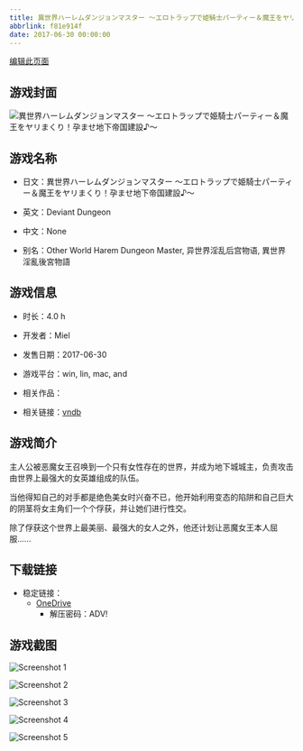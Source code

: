 ```yaml
---
title: 異世界ハーレムダンジョンマスター ～エロトラップで姫騎士パーティー＆魔王をヤリまくり！孕ませ地下帝国建設♪～
abbrlink: f81e914f
date: 2017-06-30 00:00:00
---
```

[编辑此页面](https://github.com/ACG-3/ADV3-source/blob/main/source/_posts/games/%E7%95%B0%E4%B8%96%E7%95%8C%E3%83%8F%E3%83%BC%E3%83%AC%E3%83%A0%E3%83%80%E3%83%B3%E3%82%B8%E3%83%A7%E3%83%B3%E3%83%9E%E3%82%B9%E3%82%BF%E3%83%BC%20%EF%BD%9E%E3%82%A8%E3%83%AD%E3%83%88%E3%83%A9%E3%83%83%E3%83%97%E3%81%A7%E5%A7%AB%E9%A8%8E%E5%A3%AB%E3%83%91%E3%83%BC%E3%83%86%E3%82%A3%E3%83%BC%EF%BC%86%E9%AD%94%E7%8E%8B%E3%82%92%E3%83%A4%E3%83%AA%E3%81%BE%E3%81%8F%E3%82%8A%EF%BC%81%E5%AD%95%E3%81%BE%E3%81%9B%E5%9C%B0%E4%B8%8B%E5%B8%9D%E5%9B%BD%E5%BB%BA%E8%A8%AD%E2%99%AA%EF%BD%9E.md)

## 游戏封面

![異世界ハーレムダンジョンマスター ～エロトラップで姫騎士パーティー＆魔王をヤリまくり！孕ませ地下帝国建設♪～](https://pan.timero.xyz/d/onedrive/img_lib_001/%E7%95%B0%E4%B8%96%E7%95%8C%E3%83%8F%E3%83%BC%E3%83%AC%E3%83%A0%E3%83%80%E3%83%B3%E3%82%B8%E3%83%A7%E3%83%B3%E3%83%9E%E3%82%B9%E3%82%BF%E3%83%BC%20%EF%BD%9E%E3%82%A8%E3%83%AD%E3%83%88%E3%83%A9%E3%83%83%E3%83%97%E3%81%A7%E5%A7%AB%E9%A8%8E%E5%A3%AB%E3%83%91%E3%83%BC%E3%83%86%E3%82%A3%E3%83%BC%EF%BC%86%E9%AD%94%E7%8E%8B%E3%82%92%E3%83%A4%E3%83%AA%E3%81%BE%E3%81%8F%E3%82%8A%EF%BC%81%E5%AD%95%E3%81%BE%E3%81%9B%E5%9C%B0%E4%B8%8B%E5%B8%9D%E5%9B%BD%E5%BB%BA%E8%A8%AD%E2%99%AA%EF%BD%9E_cover.avif)


## 游戏名称

- 日文：異世界ハーレムダンジョンマスター ～エロトラップで姫騎士パーティー＆魔王をヤリまくり！孕ませ地下帝国建設♪～
- 英文：Deviant Dungeon
- 中文：None

- 别名：Other World Harem Dungeon Master, 异世界淫乱后宫物语, 異世界淫亂後宮物語


## 游戏信息

- 时长：4.0 h
- 开发者：Miel
- 发售日期：2017-06-30
- 游戏平台：win, lin, mac, and
- 相关作品：

- 相关链接：[vndb](https://vndb.org/v21355)


## 游戏简介

主人公被恶魔女王召唤到一个只有女性存在的世界，并成为地下城城主，负责攻击由世界上最强大的女英雄组成的队伍。

当他得知自己的对手都是绝色美女时兴奋不已，他开始利用变态的陷阱和自己巨大的阴茎将女主角们一个个俘获，并让她们进行性交。

除了俘获这个世界上最美丽、最强大的女人之外，他还计划让恶魔女王本人屈服......




## 下载链接

- 稳定链接：
    - [OneDrive](https://pan.timero.xyz/onedrive/adv_lib_001/%E7%95%B0%E4%B8%96%E7%95%8C%E3%83%8F%E3%83%BC%E3%83%AC%E3%83%A0%E3%83%80%E3%83%B3%E3%82%B8%E3%83%A7%E3%83%B3%E3%83%9E%E3%82%B9%E3%82%BF%E3%83%BC%20%EF%BD%9E%E3%82%A8%E3%83%AD%E3%83%88%E3%83%A9%E3%83%83%E3%83%97%E3%81%A7%E5%A7%AB%E9%A8%8E%E5%A3%AB%E3%83%91%E3%83%BC%E3%83%86%E3%82%A3%E3%83%BC%EF%BC%86%E9%AD%94%E7%8E%8B%E3%82%92%E3%83%A4%E3%83%AA%E3%81%BE%E3%81%8F%E3%82%8A%EF%BC%81%E5%AD%95%E3%81%BE%E3%81%9B%E5%9C%B0%E4%B8%8B%E5%B8%9D%E5%9B%BD%E5%BB%BA%E8%A8%AD%E2%99%AA%EF%BD%9E)
        - 解压密码：ADV!



## 游戏截图


![Screenshot 1](https://pan.timero.xyz/d/onedrive/img_lib_001/%E7%95%B0%E4%B8%96%E7%95%8C%E3%83%8F%E3%83%BC%E3%83%AC%E3%83%A0%E3%83%80%E3%83%B3%E3%82%B8%E3%83%A7%E3%83%B3%E3%83%9E%E3%82%B9%E3%82%BF%E3%83%BC%20%EF%BD%9E%E3%82%A8%E3%83%AD%E3%83%88%E3%83%A9%E3%83%83%E3%83%97%E3%81%A7%E5%A7%AB%E9%A8%8E%E5%A3%AB%E3%83%91%E3%83%BC%E3%83%86%E3%82%A3%E3%83%BC%EF%BC%86%E9%AD%94%E7%8E%8B%E3%82%92%E3%83%A4%E3%83%AA%E3%81%BE%E3%81%8F%E3%82%8A%EF%BC%81%E5%AD%95%E3%81%BE%E3%81%9B%E5%9C%B0%E4%B8%8B%E5%B8%9D%E5%9B%BD%E5%BB%BA%E8%A8%AD%E2%99%AA%EF%BD%9E_Screenshot_1.avif)

![Screenshot 2](https://pan.timero.xyz/d/onedrive/img_lib_001/%E7%95%B0%E4%B8%96%E7%95%8C%E3%83%8F%E3%83%BC%E3%83%AC%E3%83%A0%E3%83%80%E3%83%B3%E3%82%B8%E3%83%A7%E3%83%B3%E3%83%9E%E3%82%B9%E3%82%BF%E3%83%BC%20%EF%BD%9E%E3%82%A8%E3%83%AD%E3%83%88%E3%83%A9%E3%83%83%E3%83%97%E3%81%A7%E5%A7%AB%E9%A8%8E%E5%A3%AB%E3%83%91%E3%83%BC%E3%83%86%E3%82%A3%E3%83%BC%EF%BC%86%E9%AD%94%E7%8E%8B%E3%82%92%E3%83%A4%E3%83%AA%E3%81%BE%E3%81%8F%E3%82%8A%EF%BC%81%E5%AD%95%E3%81%BE%E3%81%9B%E5%9C%B0%E4%B8%8B%E5%B8%9D%E5%9B%BD%E5%BB%BA%E8%A8%AD%E2%99%AA%EF%BD%9E_Screenshot_2.avif)

![Screenshot 3](https://pan.timero.xyz/d/onedrive/img_lib_001/%E7%95%B0%E4%B8%96%E7%95%8C%E3%83%8F%E3%83%BC%E3%83%AC%E3%83%A0%E3%83%80%E3%83%B3%E3%82%B8%E3%83%A7%E3%83%B3%E3%83%9E%E3%82%B9%E3%82%BF%E3%83%BC%20%EF%BD%9E%E3%82%A8%E3%83%AD%E3%83%88%E3%83%A9%E3%83%83%E3%83%97%E3%81%A7%E5%A7%AB%E9%A8%8E%E5%A3%AB%E3%83%91%E3%83%BC%E3%83%86%E3%82%A3%E3%83%BC%EF%BC%86%E9%AD%94%E7%8E%8B%E3%82%92%E3%83%A4%E3%83%AA%E3%81%BE%E3%81%8F%E3%82%8A%EF%BC%81%E5%AD%95%E3%81%BE%E3%81%9B%E5%9C%B0%E4%B8%8B%E5%B8%9D%E5%9B%BD%E5%BB%BA%E8%A8%AD%E2%99%AA%EF%BD%9E_Screenshot_3.avif)

![Screenshot 4](https://pan.timero.xyz/d/onedrive/img_lib_001/%E7%95%B0%E4%B8%96%E7%95%8C%E3%83%8F%E3%83%BC%E3%83%AC%E3%83%A0%E3%83%80%E3%83%B3%E3%82%B8%E3%83%A7%E3%83%B3%E3%83%9E%E3%82%B9%E3%82%BF%E3%83%BC%20%EF%BD%9E%E3%82%A8%E3%83%AD%E3%83%88%E3%83%A9%E3%83%83%E3%83%97%E3%81%A7%E5%A7%AB%E9%A8%8E%E5%A3%AB%E3%83%91%E3%83%BC%E3%83%86%E3%82%A3%E3%83%BC%EF%BC%86%E9%AD%94%E7%8E%8B%E3%82%92%E3%83%A4%E3%83%AA%E3%81%BE%E3%81%8F%E3%82%8A%EF%BC%81%E5%AD%95%E3%81%BE%E3%81%9B%E5%9C%B0%E4%B8%8B%E5%B8%9D%E5%9B%BD%E5%BB%BA%E8%A8%AD%E2%99%AA%EF%BD%9E_Screenshot_4.avif)

![Screenshot 5](https://pan.timero.xyz/d/onedrive/img_lib_001/%E7%95%B0%E4%B8%96%E7%95%8C%E3%83%8F%E3%83%BC%E3%83%AC%E3%83%A0%E3%83%80%E3%83%B3%E3%82%B8%E3%83%A7%E3%83%B3%E3%83%9E%E3%82%B9%E3%82%BF%E3%83%BC%20%EF%BD%9E%E3%82%A8%E3%83%AD%E3%83%88%E3%83%A9%E3%83%83%E3%83%97%E3%81%A7%E5%A7%AB%E9%A8%8E%E5%A3%AB%E3%83%91%E3%83%BC%E3%83%86%E3%82%A3%E3%83%BC%EF%BC%86%E9%AD%94%E7%8E%8B%E3%82%92%E3%83%A4%E3%83%AA%E3%81%BE%E3%81%8F%E3%82%8A%EF%BC%81%E5%AD%95%E3%81%BE%E3%81%9B%E5%9C%B0%E4%B8%8B%E5%B8%9D%E5%9B%BD%E5%BB%BA%E8%A8%AD%E2%99%AA%EF%BD%9E_Screenshot_5.avif)

